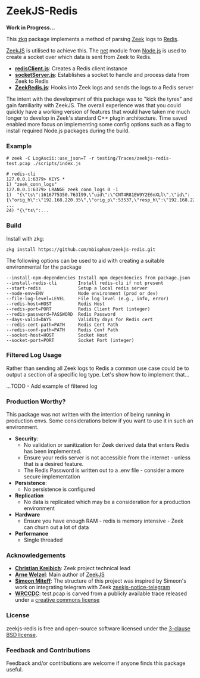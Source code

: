ZeekJS-Redis
=================================

**Work in Progress...**

This [zkg](https://docs.zeek.org/projects/package-manager/en/stable/zkg.html) package implements a method of parsing [Zeek](https://zeek.org/) logs to [Redis](https://redis.io/).

[ZeekJS](https://zeekjs.readthedocs.io) is utilised to achieve this. The [net](https://nodejs.org/api/net.html) module from [Node.js](https://nodejs.org/) is used to create a socket over which data is sent from Zeek to Redis. 

- [**redisClient.js**](https://github.com/mbispham/zeekjs-redis/blob/main/scripts/redisClient.js): Creates a Redis client instance
- [**socketServer.js**](https://github.com/mbispham/zeekjs-redis/blob/main/scripts/socketServer.js): Establishes a socket to handle and process data from Zeek to Redis
- [**ZeekRedis.js**](https://github.com/mbispham/zeekjs-redis/blob/main/scripts/ZeekRedis.js): Hooks into Zeek logs and sends the logs to a Redis server

The intent with the development of this package was to "kick the tyres" and gain familiarity with ZeekJS.
The overall experience was that you could quickly have a working version of features that would have taken me much longer to develop in Zeek's standard C++ plugin architecture. Time saved enabled more focus on implementing some config options such as a flag to install required Node.js packages during the build.  

### Example

```# zeek -C LogAscii::use_json=T -r testing/Traces/zeekjs-redis-test.pcap ./scripts/index.js```
```
# redis-cli
127.0.0.1:6379> KEYS *
1) "zeek_conn_logs"
127.0.0.1:6379> LRANGE zeek_conn_logs 0 -1
1)  "{\"ts\":1616775350.763199,\"uid\":\"CNT4R81EW9Y2E6nXLl\",\"id\":{\"orig_h\":\"192.168.220.35\",\"orig_p\":53537,\"resp_h\":\"192.168.220.1\",\"resp_p\":31981},\"proto\":\"tcp\",\"conn_state\":\"S0\",\"local_orig\":true,\"local_resp\":true,\"missed_bytes\":0,\"history\":\"S\",\"orig_pkts\":1,\"orig_ip_bytes\":44,\"resp_pkts\":0,\"resp_ip_bytes\":0}"
...
24) "{\"ts\":...
```

### Build

Install with zkg:
```
zkg install https://github.com/mbispham/zeekjs-redis.git
```

The following options can be used to aid with creating a suitable environmental for the package

    --install-npm-dependencies Install npm dependencies from package.json
    --install-redis-cli        Install redis-cli if not present
    --start-redis              Setup a local redis server
    --node-env=ENV             Node environment (prod or dev)
    --file-log-level=LEVEL     File log level (e.g., info, error)
    --redis-host=HOST          Redis Host
    --redis-port=PORT          Redis Client Port (integer)
    --redis-password=PASSWORD  Redis Password
    --days-valid=DAYS          Validity days for Redis cert
    --redis-cert-path=PATH     Redis Cert Path
    --redis-conf-path=PATH     Redis Conf Path
    --socket-host=HOST         Socket Host
    --socket-port=PORT         Socket Port (integer)

### Filtered Log Usage

Rather than sending all Zeek logs to Redis a common use case could be to output a section of a specific log type.
Let's show how to implement that...

...TODO - Add example of filtered log

### Production Worthy?

This package was not written with the intention of being running in production envs. Some considerations below if you want to use it in such an environment.

- **Security**:
  - No validation or sanitization for Zeek derived data that enters Redis has been implemented.
  - Ensure your redis server is not accessible from the internet - unless that is a desired feature.
  - The Redis Password is written out to a .env file - consider a more secure implementation
- **Persistence**: 
  - No persistence is configured
- **Replication**
  - No data is replicated which may be a consideration for a production environment
- **Hardware**
  - Ensure you have enough RAM - redis is memory intensive - Zeek can churn out a lot of data
- **Performance** 
  - Single threaded

### Acknowledgements

- [**Christian Kreibich**](https://github.com/ckreibich): Zeek project technical lead
- [**Arne Welzel**](https://github.com/awelzel): Main author of [ZeekJS](https://zeekjs.readthedocs.io)
- [**Simeon Miteff**](https://github.com/simeonmiteff): The structure of this project was inspired by Simeon's work on integrating telegram with Zeek [zeekjs-notice-telegram](https://github.com/corelight/zeekjs-notice-telegram)
- [**WRCCDC**](https://wrccdc.org): test.pcap is carved from a publicly available trace released under a [creative commons license](https://creativecommons.org/licenses/by-sa/4.0/)

### License 
zeekjs-redis is free and open-source software licensed under the [3-clause BSD license](LICENSE).

### Feedback and Contributions
Feedback and/or contributions are welcome if anyone finds this package useful. 
